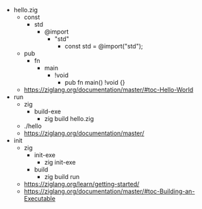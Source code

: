 - hello.zig
  - const
    - std
      - @import
        - "std"
          - const std = @import("std");
  - pub
    - fn
      - main
        - !void
          - pub fn main() !void {}
  - https://ziglang.org/documentation/master/#toc-Hello-World
- run
  - zig
    - build-exe
      - zig build hello.zig
  - ./hello
  - https://ziglang.org/documentation/master/
- init
  - zig
    - init-exe
      - zig init-exe
    - build
      - zig build run
  - https://ziglang.org/learn/getting-started/
  - https://ziglang.org/documentation/master/#toc-Building-an-Executable
